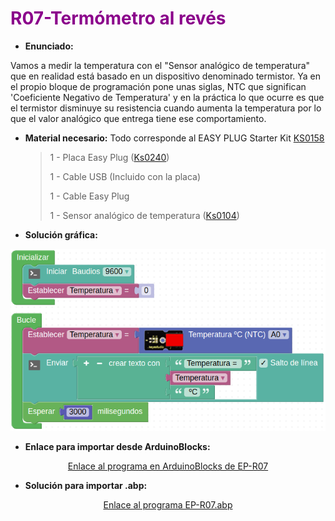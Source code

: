 # <FONT COLOR=#8B008B>R07-Termómetro al revés</font>
* **Enunciado:**

Vamos a medir la temperatura con el "Sensor analógico de temperatura" que en realidad está basado en un dispositivo denominado termistor. Ya en el propio bloque de programación pone unas siglas, NTC que significan 'Coeficiente Negativo de Temperatura' y en la práctica lo que ocurre es que el termistor disminuye su resistencia cuando aumenta la temperatura por lo que el valor analógico que entrega tiene ese comportamiento.

* **Material necesario:**
Todo corresponde al EASY PLUG Starter Kit [KS0158](https://wiki.keyestudio.com/Ks0158_Keyestudio_EASY_plug_starter_kit_for_Arduino)
  
    > 1 - Placa Easy Plug ([Ks0240](https://wiki.keyestudio.com/Ks0240_keyestudio_EASY_plug_Control_Board_V2.0))
    >
    > 1 - Cable USB (Incluido con la placa)
    >
    > 1 - Cable Easy Plug
    >
    > 1 - Sensor analógico de temperatura ([Ks0104](https://wiki.keyestudio.com/Ks0104_keyestudio_EASY_plug_Analog_Temperature_Sensor))

* **Solución gráfica:**

<center>

![Programa del reto EP-R07](../img/retos/R07.png)

</center>

* **Enlace para importar desde ArduinoBlocks:**

<center>

[Enlace al programa en ArduinoBlocks de EP-R07](http://www.arduinoblocks.com/web/project/925731)

</center>

* **Solución para importar .abp:**

<center>

[Enlace al programa EP-R07.abp](./retos/EP-R07.abp)

</center>
